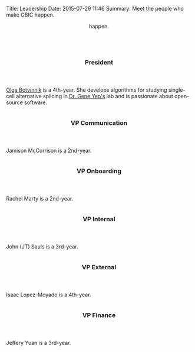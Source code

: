 Title: Leadership
Date: 2015-07-29 11:46
Summary: Meet the people who make GBIC happen.

<!-- <section class="wrapper style3 container special"> -->

<header class="major">
  <h2Meet the people who make GBIC <strong>happen.</strong></h2>
</header>

<div class="row">
<div class="6u">

  <section>
    <a href="#" class="image feature"><img src="images/pic01.jpg" alt="" /></a>
    <header>
      <h3>President</h3>
    </header>
    <p><a href="http://olgabotvinnik.com">Olga Botvinnik</a> is a 4th-year. She develops algorithms for studying single-cell alternative splicing in <a href="yeolab.ucsd.edu">Dr. Gene Yeo's</a> lab and is passionate about open-source software.</p>
  </section>

</div>

<div class="6u">

  <section>
    <a href="#" class="image feature"><img src="images/pic04.jpg" alt="" /></a>
    <header>
      <h3>VP Communication</h3>
    </header>
    <p>Jamison McCorrison is a 2nd-year.</p>
  </section>

  </div>
</div>


<div class="row">
<div class="6u">

  <section>
    <a href="#" class="image feature"><img src="images/pic02.jpg" alt="" /></a>
    <header>
      <h3>VP Onboarding</h3>
    </header>
    <p>Rachel Marty is a 2nd-year. </p>
  </section>

</div>

<div class="6u">

  <section>
    <a href="#" class="image feature"><img src="images/pic03.jpg" alt="" /></a>
    <header>
      <h3>VP Internal</h3>
    </header>
    <p>John (JT) Sauls is a 3rd-year.</p>
  </section>

</div>
</div>

<div class="row">
<div class="6u">

  <section>
    <a href="#" class="image feature"><img src="images/pic04.jpg" alt="" /></a>
    <header>
      <h3>VP External</h3>
    </header>
    <p>Isaac Lopez-Moyado is a 4th-year.</p>
  </section>
</div>

<div class="6u">
  <section>
    <a href="#" class="image feature"><img src="images/pic03.jpg" alt="" /></a>
    <header>
      <h3>VP Finance</h3>
    </header>
    <p>Jeffery Yuan is a 3rd-year.</p>
  </section>
</div>
</div>

<!--
<footer class="major">
  <ul class="buttons">
    <li><a href="#" class="button">See More</a></li>
  </ul>
</footer> -->

<!-- </section> -->
